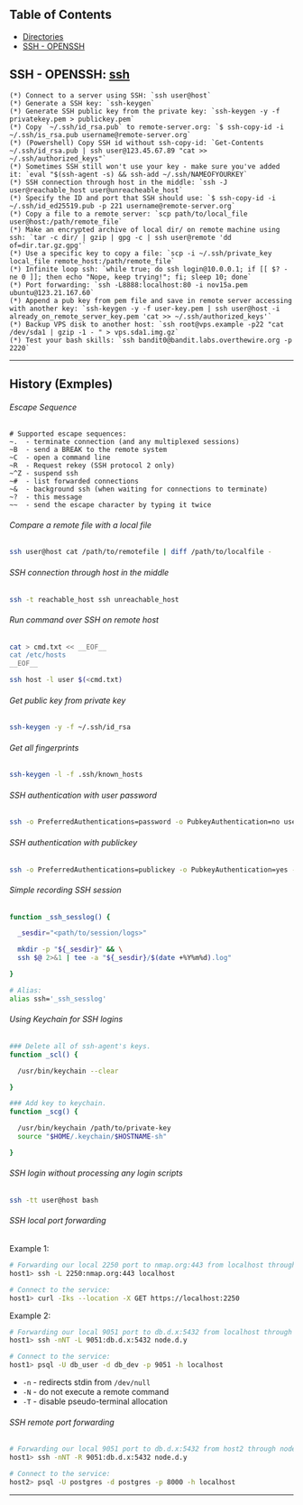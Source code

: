 ## Table of Contents


- [Directories](#directories)
- [SSH - OPENSSH](#history)





## SSH - OPENSSH: [ssh](https://www.openssh.com/)


























```
(*) Connect to a server using SSH: `ssh user@host`
(*) Generate a SSH key: `ssh-keygen`
(*) Generate SSH public key from the private key: `ssh-keygen -y -f privatekey.pem > publickey.pem`
(*) Copy `~/.ssh/id_rsa.pub` to remote-server.org: `$ ssh-copy-id -i ~/.ssh/is_rsa.pub username@remote-server.org`
(*) (Powershell) Copy SSH id without ssh-copy-id: `Get-Contents ~/.ssh/id_rsa.pub | ssh user@123.45.67.89 "cat >> ~/.ssh/authorized_keys"`
(*) Sometimes SSH still won't use your key - make sure you've added it: `eval "$(ssh-agent -s) && ssh-add ~/.ssh/NAMEOFYOURKEY`
(*) SSH connection through host in the middle: `ssh -J user@reachable_host user@unreacheable_host`
(*) Specify the ID and port that SSH should use: `$ ssh-copy-id -i ~/.ssh/id_ed25519.pub -p 221 username@remote-server.org`
(*) Copy a file to a remote server: `scp path/to/local_file user@host:/path/remote_file`
(*) Make an encrypted archive of local dir/ on remote machine using ssh: `tar -c dir/ | gzip | gpg -c | ssh user@remote 'dd of=dir.tar.gz.gpg'`
(*) Use a specific key to copy a file: `scp -i ~/.ssh/private_key local_file remote_host:/path/remote_file`
(*) Infinite loop ssh: `while true; do ssh login@10.0.0.1; if [[ $? -ne 0 ]]; then echo "Nope, keep trying!"; fi; sleep 10; done`
(*) Port forwarding: `ssh -L8888:localhost:80 -i nov15a.pem ubuntu@123.21.167.60`
(*) Append a pub key from pem file and save in remote server accessing with another key: `ssh-keygen -y -f user-key.pem | ssh user@host -i already_on_remote_server_key.pem 'cat >> ~/.ssh/authorized_keys'`
(*) Backup VPS disk to another host: `ssh root@vps.example -p22 "cat /dev/sda1 | gzip -1 - " > vps.sda1.img.gz`
(*) Test your bash skills: `ssh bandit0@bandit.labs.overthewire.org -p 2220`
```




- - -



## History (Exmples)

###### Escape Sequence

```
# Supported escape sequences:
~.  - terminate connection (and any multiplexed sessions)
~B  - send a BREAK to the remote system
~C  - open a command line
~R  - Request rekey (SSH protocol 2 only)
~^Z - suspend ssh
~#  - list forwarded connections
~&  - background ssh (when waiting for connections to terminate)
~?  - this message
~~  - send the escape character by typing it twice
```

###### Compare a remote file with a local file

```bash
ssh user@host cat /path/to/remotefile | diff /path/to/localfile -
```

###### SSH connection through host in the middle

```bash
ssh -t reachable_host ssh unreachable_host
```

###### Run command over SSH on remote host

```bash
cat > cmd.txt << __EOF__
cat /etc/hosts
__EOF__

ssh host -l user $(<cmd.txt)
```

###### Get public key from private key

```bash
ssh-keygen -y -f ~/.ssh/id_rsa
```

###### Get all fingerprints

```bash
ssh-keygen -l -f .ssh/known_hosts
```

###### SSH authentication with user password

```bash
ssh -o PreferredAuthentications=password -o PubkeyAuthentication=no user@remote_host
```

###### SSH authentication with publickey

```bash
ssh -o PreferredAuthentications=publickey -o PubkeyAuthentication=yes -i id_rsa user@remote_host
```

###### Simple recording SSH session

```bash
function _ssh_sesslog() {

  _sesdir="<path/to/session/logs>"

  mkdir -p "${_sesdir}" && \
  ssh $@ 2>&1 | tee -a "${_sesdir}/$(date +%Y%m%d).log"

}

# Alias:
alias ssh='_ssh_sesslog'
```

###### Using Keychain for SSH logins

```bash
### Delete all of ssh-agent's keys.
function _scl() {

  /usr/bin/keychain --clear

}

### Add key to keychain.
function _scg() {

  /usr/bin/keychain /path/to/private-key
  source "$HOME/.keychain/$HOSTNAME-sh"

}
```

###### SSH login without processing any login scripts

```bash
ssh -tt user@host bash
```

###### SSH local port forwarding

Example 1:

```bash
# Forwarding our local 2250 port to nmap.org:443 from localhost through localhost
host1> ssh -L 2250:nmap.org:443 localhost

# Connect to the service:
host1> curl -Iks --location -X GET https://localhost:2250
```

Example 2:

```bash
# Forwarding our local 9051 port to db.d.x:5432 from localhost through node.d.y
host1> ssh -nNT -L 9051:db.d.x:5432 node.d.y

# Connect to the service:
host1> psql -U db_user -d db_dev -p 9051 -h localhost
```

  * `-n` - redirects stdin from `/dev/null`
  * `-N` - do not execute a remote command
  * `-T` - disable pseudo-terminal allocation

###### SSH remote port forwarding

```bash
# Forwarding our local 9051 port to db.d.x:5432 from host2 through node.d.y
host1> ssh -nNT -R 9051:db.d.x:5432 node.d.y

# Connect to the service:
host2> psql -U postgres -d postgres -p 8000 -h localhost
```

___